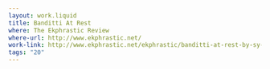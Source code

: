 ```yaml
---
layout: work.liquid
title: Banditti At Rest
where: The Ekphrastic Review
where-url: http://www.ekphrastic.net/
work-link: http://www.ekphrastic.net/ekphrastic/banditti-at-rest-by-sy-brand
tags: "20"
---
```

